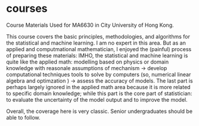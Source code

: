 # courses

Course Materials Used for MA6630 in City University of Hong Kong.

This course covers the basic principles, methodologies, and algorithms for the statistical and machine learning.
I am no expert in this area. But as an applied and computmational mathematician, I enjoyed the (painful) process of preparing  these materials: IMHO, the statistical and machine learning is quite like the applied math:  modelling based on physics or domain knowledge with reasonale assumptions of mechanism -> develop computational techniques tools to solve by computers (so, numerical linear algebra and optimzation )  ->  assess the accuracy of models.  The last part is perhaps largely ignored in the applied math area because it is more related to specific domain knowledge; while this part is the core part of statistician: to evaluate the uncertainty of the model output and to improve the model. 

Overall, the coverage here is very classic. Senior undergraduates should be able to follow. 


